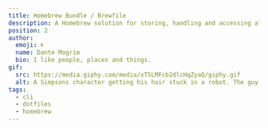 ```yaml
---
title: Homebrew Bundle / Brewfile
description: A Homebrew solution for storing, handling and accessing all of your installed softwares in one single file.
position: 2
author:
  emoji: 🌀
  name: Dante Mogrim
  bio: I like people, places and things.
gif:
  src: https://media.giphy.com/media/xT5LMFcb2dlcHqZyaQ/giphy.gif
  alt: A Simpsons character getting his hair stuck in a robot. The guy says - Not again! Time saver my ass.
tags:
  - cli
  - dotfiles
  - homebrew
---
```


